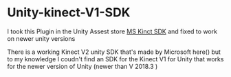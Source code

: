 # Unity-kinect-V1-SDK
I took this Plugin in the Unity Assest store [MS Kinct SDK](https://api.unity.com/v1/oauth2/authorize?client_id=asset_store_v2&locale=en_US&redirect_uri=https%3A%2F%2Fassetstore.unity.com%2Fauth%2Fcallback%3Fredirect_to%3D%252Fpackages%252Ftools%252Fkinect-with-ms-sdk-7747%253Fsrsltid%253DAfmBOopA1aaeez98IPuPzgxZvRT6qKVBcIIulHjI4n2Xcqr0dIFwExm9&response_type=code&state=6cdc5f92-bb68-44d0-a2ef-3bd15385ee8f) and fixed to work on newer unity versions

There is a working Kinect V2 unity SDK that's made by Microsoft here()
but to my knowledge I coudn't find an SDK for the Kinect V1 for Unity that works for the newer version of Unity (newer than V 2018.3 )

